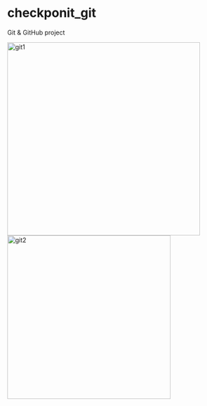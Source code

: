 # checkponit_git
Git &amp; GitHub project

<img width="439" alt="git1" src="https://user-images.githubusercontent.com/81013570/139751860-008ee43a-3b1d-4cd0-a628-47ae67c0f4dc.PNG">
<img width="372" alt="git2" src="https://user-images.githubusercontent.com/81013570/139751919-0072fcfe-7766-4fd7-a5a5-d4cab683024a.PNG">

